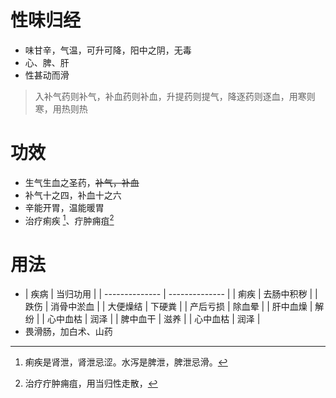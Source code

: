 # 性味归经
- 味甘辛，气温，可升可降，阳中之阴，无毒
- 心、脾、肝
- 性甚动而滑
>入补气药则补气，补血药则补血，升提药则提气，降逐药则逐血，用寒则寒，用热则热
# 功效
- 生气生血之圣药，~~补气，补血~~
- 补气十之四，补血十之六
- 辛能开胃，温能暖胃
- 治疗痢疾 [^1]、疔肿痈疽[^2]
# 用法
- | 疾病         | 当归功用          |
| -------------- | -------------- |
| 痢疾 | 去肠中积秽 |
| 跌伤 | 消骨中淤血 |
| 大便燥结 | 下硬粪 |
| 产后亏损 | 除血晕 |
| 肝中血燥 | 解纷 |
| 心中血枯 | 润泽 |
| 脾中血干 | 滋养 |
| 心中血枯 | 润泽 |
- 畏滑肠，加白术、山药
 
[^1]: 痢疾是肾泄，肾泄忌涩。水泻是脾泄，脾泄忌滑。
[^2]:治疗疔肿痈疽，用当归性走散， 